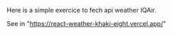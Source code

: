Here is a simple exercice to fech api weather IQAir.

See in "<https://react-weather-khaki-eight.vercel.app/>"

